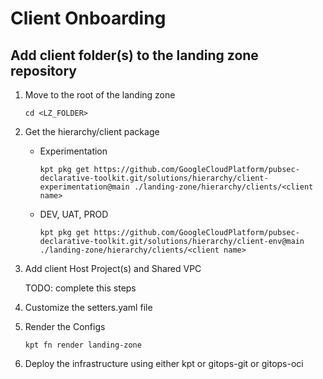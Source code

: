 # Client Onboarding

## Add client folder(s) to the landing zone repository

1. Move to the root of the landing zone

    ```shell
    cd <LZ_FOLDER>
    ```

1. Get the hierarchy/client package
   - Experimentation

      ```shell
      kpt pkg get https://github.com/GoogleCloudPlatform/pubsec-declarative-toolkit.git/solutions/hierarchy/client-experimentation@main ./landing-zone/hierarchy/clients/<client name>
      ```

   - DEV, UAT, PROD

      ```shell
      kpt pkg get https://github.com/GoogleCloudPlatform/pubsec-declarative-toolkit.git/solutions/hierarchy/client-env@main ./landing-zone/hierarchy/clients/<client name>
      ```

1. Add client Host Project(s) and Shared VPC

   TODO: complete this steps

1. Customize the setters.yaml file

1. Render the Configs

    ```shell
    kpt fn render landing-zone
    ```

1. Deploy the infrastructure using either kpt or gitops-git or gitops-oci
